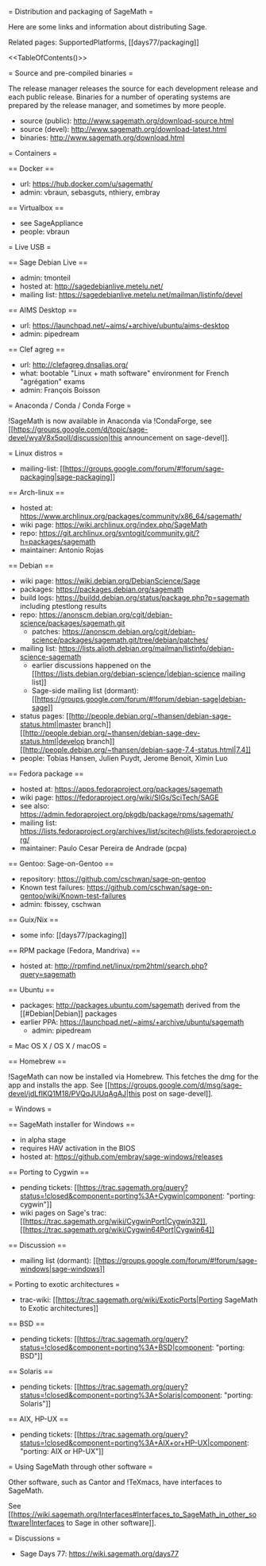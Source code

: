 = Distribution and packaging of SageMath =

Here are some links and information about distributing Sage.

Related pages: SupportedPlatforms, [[days77/packaging]]

<<TableOfContents()>>

= Source and pre-compiled binaries =

The release manager releases the source for each development release
and each public release. Binaries for a number of operating systems
are prepared by the release manager, and sometimes by more people.

  * source (public): http://www.sagemath.org/download-source.html
  * source (devel): http://www.sagemath.org/download-latest.html
  * binaries: http://www.sagemath.org/download.html

= Containers =

== Docker ==
  * url: https://hub.docker.com/u/sagemath/
  * admin: vbraun, sebasguts, nthiery, embray

== Virtualbox ==
  * see SageAppliance
  * people: vbraun

= Live USB =

== Sage Debian Live ==
  * admin: tmonteil
  * hosted at: http://sagedebianlive.metelu.net/
  * mailing list: https://sagedebianlive.metelu.net/mailman/listinfo/devel

== AIMS Desktop ==
  * url: https://launchpad.net/~aims/+archive/ubuntu/aims-desktop
  * admin: pipedream

== Clef agreg ==
  * url: http://clefagreg.dnsalias.org/
  * what: bootable "Linux + math software" environment for French "agrégation" exams
  * admin: François Boisson

= Anaconda / Conda / Conda Forge =

!SageMath is now available in Anaconda via !CondaForge, see
[[https://groups.google.com/d/topic/sage-devel/wyaV8x5qolI/discussion|this announcement on sage-devel]].

= Linux distros =
  * mailing-list: [[https://groups.google.com/forum/#!forum/sage-packaging|sage-packaging]]

== Arch-linux ==
  * hosted at: https://www.archlinux.org/packages/community/x86_64/sagemath/
  * wiki page: https://wiki.archlinux.org/index.php/SageMath
  * repo: https://git.archlinux.org/svntogit/community.git/?h=packages/sagemath
  * maintainer: Antonio Rojas

== Debian ==
  * wiki page: https://wiki.debian.org/DebianScience/Sage
  * packages: https://packages.debian.org/sagemath
  * build logs: https://buildd.debian.org/status/package.php?p=sagemath including ptestlong results
  * repo: https://anonscm.debian.org/cgit/debian-science/packages/sagemath.git
    * patches: https://anonscm.debian.org/cgit/debian-science/packages/sagemath.git/tree/debian/patches/
  * mailing list: https://lists.alioth.debian.org/mailman/listinfo/debian-science-sagemath
    * earlier discussions happened on the [[https://lists.debian.org/debian-science/|debian-science mailing list]]
    * Sage-side mailing list (dormant): [[https://groups.google.com/forum/#!forum/debian-sage|debian-sage]]
  * status pages: [[http://people.debian.org/~thansen/debian-sage-status.html|master branch]] [[http://people.debian.org/~thansen/debian-sage-dev-status.html|develop branch]] [[http://people.debian.org/~thansen/debian-sage-7.4-status.html|7.4]]
  * people: Tobias Hansen, Julien Puydt, Jerome Benoit, Ximin Luo

== Fedora package ==
  * hosted at: https://apps.fedoraproject.org/packages/sagemath
  * wiki page: https://fedoraproject.org/wiki/SIGs/SciTech/SAGE
  * see also: https://admin.fedoraproject.org/pkgdb/package/rpms/sagemath/
  * mailing list: https://lists.fedoraproject.org/archives/list/scitech@lists.fedoraproject.org/
  * maintainer: Paulo Cesar Pereira de Andrade (pcpa)

== Gentoo: Sage-on-Gentoo ==
  * repository: https://github.com/cschwan/sage-on-gentoo
  * Known test failures: https://github.com/cschwan/sage-on-gentoo/wiki/Known-test-failures
  * admin: fbissey, cschwan

== Guix/Nix ==
  * some info: [[days77/packaging]]

== RPM package (Fedora, Mandriva) ==
  * hosted at: http://rpmfind.net/linux/rpm2html/search.php?query=sagemath

== Ubuntu ==
  * packages: http://packages.ubuntu.com/sagemath derived from the [[#Debian|Debian]] packages
  * earlier PPA: https://launchpad.net/~aims/+archive/ubuntu/sagemath
    * admin: pipedream

= Mac OS X / OS X / macOS =

== Homebrew ==

!SageMath can now be installed via Homebrew. This fetches the dmg for the app and installs the app.
See [[https://groups.google.com/d/msg/sage-devel/jdLfIKQ1M18/PVQqJUUqAgAJ|this post on sage-devel]].

= Windows =

== SageMath installer for Windows ==
  * in alpha stage
  * requires HAV activation in the BIOS
  * hosted at: https://github.com/embray/sage-windows/releases

== Porting to Cygwin ==
  * pending tickets: [[https://trac.sagemath.org/query?status=!closed&component=porting%3A+Cygwin|component: "porting: cygwin"]]
  * wiki pages on Sage's trac: [[https://trac.sagemath.org/wiki/CygwinPort|Cygwin32]], [[https://trac.sagemath.org/wiki/Cygwin64Port|Cygwin64]]

== Discussion ==
  * mailing list (dormant): [[https://groups.google.com/forum/#!forum/sage-windows|sage-windows]]

= Porting to exotic architectures =

  * trac-wiki: [[https://trac.sagemath.org/wiki/ExoticPorts|Porting SageMath to Exotic architectures]]
  
== BSD ==
  * pending tickets: [[https://trac.sagemath.org/query?status=!closed&component=porting%3A+BSD|component: "porting: BSD"]]

== Solaris ==
  * pending tickets: [[https://trac.sagemath.org/query?status=!closed&component=porting%3A+Solaris|component: "porting: Solaris"]]

== AIX, HP-UX ==
  * pending tickets: [[https://trac.sagemath.org/query?status=!closed&component=porting%3A+AIX+or+HP-UX|component: "porting: AIX or HP-UX"]]

= Using SageMath through other software =

Other software, such as Cantor and !TeXmacs, have interfaces to SageMath.

See [[https://wiki.sagemath.org/Interfaces#Interfaces_to_SageMath_in_other_software|Interfaces to Sage in other software]].

= Discussions =

  * Sage Days 77: https://wiki.sagemath.org/days77
